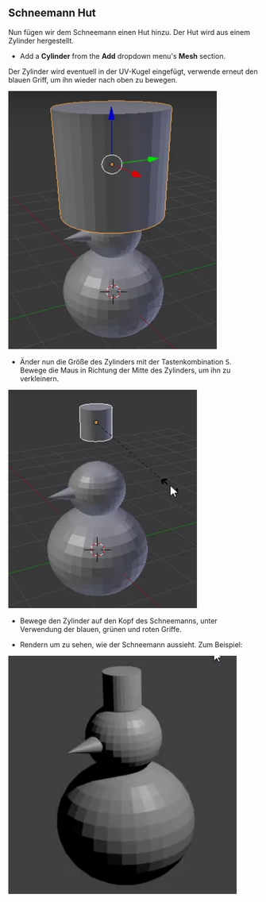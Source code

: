 ## Schneemann Hut

Nun fügen wir dem Schneemann einen Hut hinzu. Der Hut wird aus einem Zylinder hergestellt.

+ Add a **Cylinder** from the **Add** dropdown menu's **Mesh** section.

Der Zylinder wird eventuell in der UV-Kugel eingefügt, verwende erneut den blauen Griff, um ihn wieder nach oben zu bewegen.

![Zylinder ziehen](images/blender-drag-cylinder.png)

+ Änder nun die Größe des Zylinders mit der Tastenkombination <kbd>S</kbd>. Bewege die Maus in Richtung der Mitte des Zylinders, um ihn zu verkleinern.

![Zylindergröße ändern](images/blender-resize-cylinder.png)

+ Bewege den Zylinder auf den Kopf des Schneemanns, unter Verwendung der blauen, grünen und roten Griffe.

+ Rendern um zu sehen, wie der Schneemann aussieht. Zum Beispiel:

![Rendern Sie den Schneemann](images/blender-render-snowman-1.png)